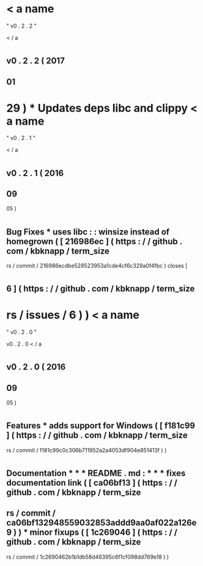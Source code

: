 <
a
name
=
"
v0
.
2
.
2
"
>
<
/
a
>
#
#
#
v0
.
2
.
2
(
2017
-
01
-
29
)
*
Updates
deps
libc
and
clippy
<
a
name
=
"
v0
.
2
.
1
"
>
<
/
a
>
#
#
#
v0
.
2
.
1
(
2016
-
09
-
05
)
#
#
#
#
Bug
Fixes
*
uses
libc
:
:
winsize
instead
of
homegrown
(
[
216986ec
]
(
https
:
/
/
github
.
com
/
kbknapp
/
term_size
-
rs
/
commit
/
216986ecdbe528523953a1cde4cf6c329a0f4fbc
)
closes
[
#
6
]
(
https
:
/
/
github
.
com
/
kbknapp
/
term_size
-
rs
/
issues
/
6
)
)
<
a
name
=
"
v0
.
2
.
0
"
>
v0
.
2
.
0
<
/
a
>
#
#
v0
.
2
.
0
(
2016
-
09
-
05
)
#
#
#
#
Features
*
adds
support
for
Windows
(
[
f181c99
]
(
https
:
/
/
github
.
com
/
kbknapp
/
term_size
-
rs
/
commit
/
f181c99c0c306b711952a2a4053df904e851413f
)
)
#
#
#
#
Documentation
*
*
*
README
.
md
:
*
*
*
fixes
documentation
link
(
[
ca06bf13
]
(
https
:
/
/
github
.
com
/
kbknapp
/
term_size
-
rs
/
commit
/
ca06bf132948559032853addd9aa0af022a126e9
)
)
*
minor
fixups
(
[
1c269046
]
(
https
:
/
/
github
.
com
/
kbknapp
/
term_size
-
rs
/
commit
/
1c2690462b1b1db58d46395c6f1cf098dd769e18
)
)
